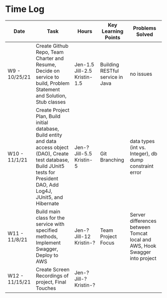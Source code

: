 # Time Log

| Date | Task | Hours | Key Learning Points | Problems Solved |  
|------|------|-------|------|------|
|W9 - 10/25/21|Create Github Repo, Team Charter and Resume, Decide on service to build, Problem Statement and Solution, Stub classes |Jen-1.5<br />Jill-2.5<br />Kristin-1.5|Building RESTful service in Java | no issues| 
|W10 - 11/1/21|Create Project Plan, Build initial database, Build entity and data access object (DAO), Create test database, Build JUnit5 tests for President DAO, Add Log4J, JUnit5, and Hibernate |Jen-?<br />Jill-5.5<br />Kristin-5 |Git Branching |data types (int vs. Integer), db dump constraint error | 
|W11 - 11/8/21|Build main class for the service with specified methods, Implement Swagger, Deploy to AWS |Jen-?<br />Jill-12<br />Kristin-? | Team Project Focus |Server differences between Tomcat local and AWS, Hook Swagger into project |
|W12 - 11/15/21|Create Screen Recordings of project, Final Touches |Jen-?<br />Jill-?<br />Kristin-? | | |







